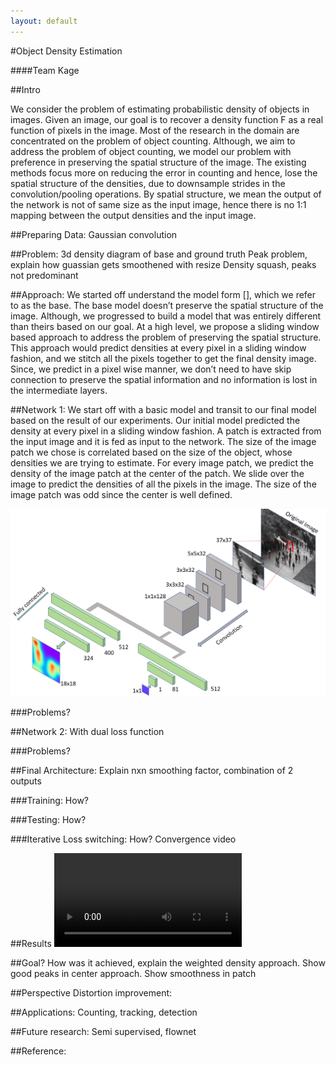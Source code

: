 ```yaml
---
layout: default
---
```

#Object Density Estimation

####Team Kage

##Intro

We consider the problem of estimating probabilistic density of objects in images. Given an image, our goal is to recover a density function F as a real function of pixels in the image. Most of the research in the domain are concentrated on the problem of object counting. Although, we aim to address the problem of object counting, we model our problem with preference in preserving the spatial structure of the image. The existing methods focus more on reducing the error in counting and hence, lose the spatial structure of the densities, due to downsample strides in the convolution/pooling operations. By spatial structure, we mean the output of the network is not of same size as the input image, hence there is no 1:1 mapping between the output densities and the input image. 

##Preparing Data:
Gaussian convolution

##Problem:
3d density diagram of base and ground truth
Peak problem, explain how guassian gets smoothened with resize
Density squash, peaks not predominant

##Approach:
We started off understand the model form [], which we refer to as the base. The base model doesn’t preserve the spatial structure of the image. Although, we progressed to build a model that was entirely different than theirs based on our goal. 
At a high level, we propose a sliding window based approach to address the problem of preserving the spatial structure. This approach would predict densities at every pixel in a sliding window fashion, and we stitch all the pixels together to get the final density image. Since, we predict in a pixel wise manner, we don’t need to have skip connection to preserve the spatial information and no information is lost in the intermediate layers.


##Network 1:
We start off with a basic model and transit to our final model based on the result of our experiments.
Our initial model predicted the density at every pixel in a sliding window fashion. A patch is extracted from the input image and it is fed as input to the network. The size of the image patch we chose is correlated based on the size of the object, whose densities we are trying to estimate. For every image patch, we predict the density of the image patch at the center of the patch. We slide over the image to predict the densities of all the pixels in the image. The size of the image patch was odd since the center is well defined. 

<img src="data/final-model.png">

###Problems?

##Network 2:
With dual loss function

###Problems?

##Final Architecture:
Explain nxn smoothing factor, combination of 2 outputs

###Training:
How?

###Testing:
How?

###Iterative Loss switching:
How? 
Convergence video

##Results
<video id="sampleMovie" src="data/epoch.mp4" controls></video>


##Goal?
How was it achieved, explain the weighted density approach. Show good peaks in center approach. Show smoothness in patch

##Perspective Distortion improvement:

##Applications:
Counting, tracking, detection

##Future research:
Semi supervised, flownet

##Reference:

